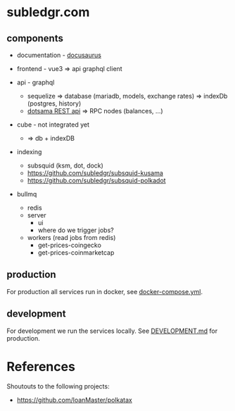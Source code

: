 # subledgr.com


## components

- documentation - [docusaurus](./docs/)

- frontend - vue3
  => api graphql client

- api - graphql
  - sequelize 
    => database (mariadb, models, exchange rates)
    => indexDb (postgres, history)
  - [dotsama REST api](https://github.com/metaspan/dotsama-rest-api) => RPC nodes (balances, ...)

- cube - not integrated yet
  - => db + indexDB

- indexing
  - subsquid (ksm, dot, dock)
  - https://github.com/subledgr/subsquid-kusama
  - https://github.com/subledgr/subsquid-polkadot

- bullmq
  - redis
  - server 
    - ui
    - where do we trigger jobs?
  - workers (read jobs from redis)
    - get-prices-coingecko
    - get-prices-coinmarketcap

## production

For production all services run in docker, see [docker-compose.yml](./docker/docker-compose.yml).

## development

For development we run the services locally.
See [DEVELOPMENT.md](./DEVELOPMENT.md) for production.

# References

Shoutouts to the following projects:
- https://github.com/loanMaster/polkatax
